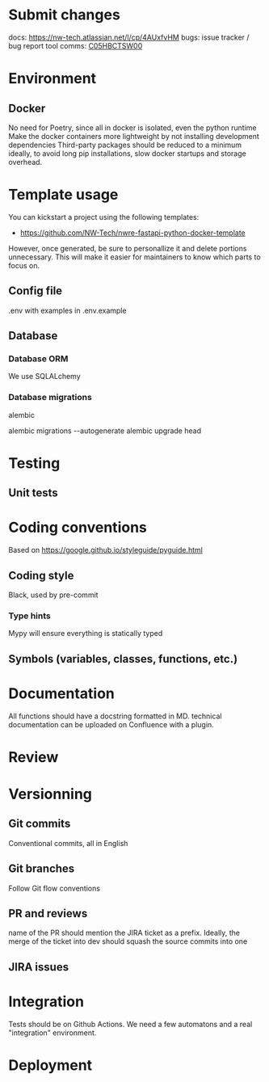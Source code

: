 # Submit changes
docs: https://nw-tech.atlassian.net/l/cp/4AUxfvHM
bugs: issue tracker / bug report tool
comms: [C05HBCTSW00](https://app.slack.com/client/T036G49CL9Y/C05HBCTSW00)

# Environment

## Docker
No need for Poetry, since all in docker is isolated, even the python runtime
Make the docker containers more lightweight by not installing development dependencies
Third-party packages should be reduced to a minimum ideally, to avoid long pip installations, slow docker startups and storage overhead.

# Template usage
You can kickstart a project using the following templates:
 - https://github.com/NW-Tech/nwre-fastapi-python-docker-template

However, once generated, be sure to personallize it and delete portions unnecessary. This will make it easier for maintainers to know which parts to focus on.


## Config file
.env with examples in .env.example

## Database

### Database ORM
We use SQLALchemy

### Database migrations
alembic

alembic migrations --autogenerate
alembic upgrade head

# Testing

## Unit tests


# Coding conventions
Based on https://google.github.io/styleguide/pyguide.html


## Coding style
Black, used by pre-commit

### Type hints
Mypy will ensure everything is statically typed

## Symbols (variables, classes, functions, etc.)


# Documentation
All functions should have a docstring formatted in MD.
technical documentation can be uploaded on Confluence with a plugin.

# Review

# Versionning

## Git commits
Conventional commits, all in English

## Git branches
Follow Git flow conventions

## PR and reviews
name of the PR should mention the JIRA ticket as a prefix. Ideally, the merge of the ticket into dev should squash the source commits into one

## JIRA issues

# Integration
Tests should be on Github Actions.
We need a few automatons and a real "integration" environment.

# Deployment

